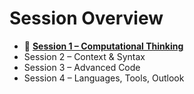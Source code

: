 # Session Overview

- 🤔 [**Session 1 – Computational Thinking**](sessions/session1.md)
- Session 2 – Context & Syntax
- Session 3 – Advanced Code
- Session 4 – Languages, Tools, Outlook
